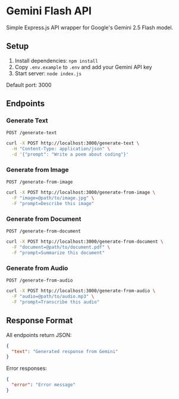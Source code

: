 # Gemini Flash API

Simple Express.js API wrapper for Google's Gemini 2.5 Flash model.

## Setup

1. Install dependencies: `npm install`
2. Copy `.env.example` to `.env` and add your Gemini API key
3. Start server: `node index.js`

Default port: 3000

## Endpoints

### Generate Text
`POST /generate-text`

```bash
curl -X POST http://localhost:3000/generate-text \
  -H "Content-Type: application/json" \
  -d '{"prompt": "Write a poem about coding"}'
```

### Generate from Image
`POST /generate-from-image`

```bash
curl -X POST http://localhost:3000/generate-from-image \
  -F "image=@path/to/image.jpg" \
  -F "prompt=Describe this image"
```

### Generate from Document
`POST /generate-from-document`

```bash
curl -X POST http://localhost:3000/generate-from-document \
  -F "document=@path/to/document.pdf" \
  -F "prompt=Summarize this document"
```

### Generate from Audio
`POST /generate-from-audio`

```bash
curl -X POST http://localhost:3000/generate-from-audio \
  -F "audio=@path/to/audio.mp3" \
  -F "prompt=Transcribe this audio"
```

## Response Format

All endpoints return JSON:
```json
{
  "text": "Generated response from Gemini"
}
```

Error responses:
```json
{
  "error": "Error message"
}
```